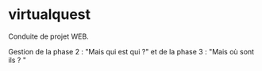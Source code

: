 # virtualquest
Conduite de projet WEB.

Gestion de la phase 2 : "Mais qui est qui ?" 
et de la phase 3 : "Mais où sont ils ? "
